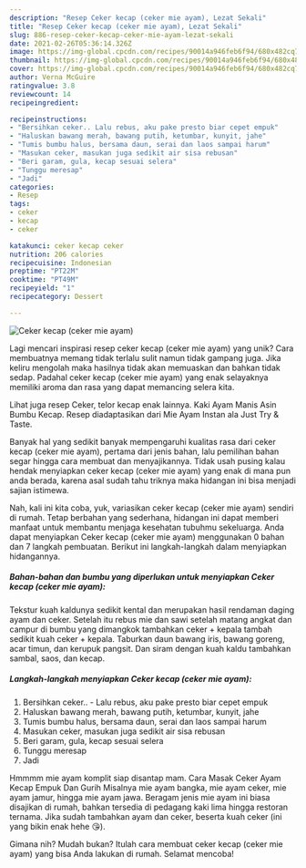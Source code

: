 ```yaml
---
description: "Resep Ceker kecap (ceker mie ayam), Lezat Sekali"
title: "Resep Ceker kecap (ceker mie ayam), Lezat Sekali"
slug: 886-resep-ceker-kecap-ceker-mie-ayam-lezat-sekali
date: 2021-02-26T05:36:14.326Z
image: https://img-global.cpcdn.com/recipes/90014a946feb6f94/680x482cq70/ceker-kecap-ceker-mie-ayam-foto-resep-utama.jpg
thumbnail: https://img-global.cpcdn.com/recipes/90014a946feb6f94/680x482cq70/ceker-kecap-ceker-mie-ayam-foto-resep-utama.jpg
cover: https://img-global.cpcdn.com/recipes/90014a946feb6f94/680x482cq70/ceker-kecap-ceker-mie-ayam-foto-resep-utama.jpg
author: Verna McGuire
ratingvalue: 3.8
reviewcount: 14
recipeingredient:

recipeinstructions:
- "Bersihkan ceker.. Lalu rebus, aku pake presto biar cepet empuk"
- "Haluskan bawang merah, bawang putih, ketumbar, kunyit, jahe"
- "Tumis bumbu halus, bersama daun, serai dan laos sampai harum"
- "Masukan ceker, masukan juga sedikit air sisa rebusan"
- "Beri garam, gula, kecap sesuai selera"
- "Tunggu meresap"
- "Jadi"
categories:
- Resep
tags:
- ceker
- kecap
- ceker

katakunci: ceker kecap ceker 
nutrition: 206 calories
recipecuisine: Indonesian
preptime: "PT22M"
cooktime: "PT49M"
recipeyield: "1"
recipecategory: Dessert

---
```



![Ceker kecap (ceker mie ayam)](https://img-global.cpcdn.com/recipes/90014a946feb6f94/680x482cq70/ceker-kecap-ceker-mie-ayam-foto-resep-utama.jpg)

Lagi mencari inspirasi resep ceker kecap (ceker mie ayam) yang unik? Cara membuatnya memang tidak terlalu sulit namun tidak gampang juga. Jika keliru mengolah maka hasilnya tidak akan memuaskan dan bahkan tidak sedap. Padahal ceker kecap (ceker mie ayam) yang enak selayaknya memiliki aroma dan rasa yang dapat memancing selera kita.

Lihat juga resep Ceker, telor kecap enak lainnya. Kaki Ayam Manis Asin Bumbu Kecap. Resep diadaptasikan dari Mie Ayam Instan ala Just Try &amp; Taste.

Banyak hal yang sedikit banyak mempengaruhi kualitas rasa dari ceker kecap (ceker mie ayam), pertama dari jenis bahan, lalu pemilihan bahan segar hingga cara membuat dan menyajikannya. Tidak usah pusing kalau hendak menyiapkan ceker kecap (ceker mie ayam) yang enak di mana pun anda berada, karena asal sudah tahu triknya maka hidangan ini bisa menjadi sajian istimewa.


Nah, kali ini kita coba, yuk, variasikan ceker kecap (ceker mie ayam) sendiri di rumah. Tetap berbahan yang sederhana, hidangan ini dapat memberi manfaat untuk membantu menjaga kesehatan tubuhmu sekeluarga. Anda dapat menyiapkan Ceker kecap (ceker mie ayam) menggunakan 0 bahan dan 7 langkah pembuatan. Berikut ini langkah-langkah dalam menyiapkan hidangannya.

<!--inarticleads1-->

##### Bahan-bahan dan bumbu yang diperlukan untuk menyiapkan Ceker kecap (ceker mie ayam):



Tekstur kuah kaldunya sedikit kental dan merupakan hasil rendaman daging ayam dan ceker. Setelah itu rebus mie dan sawi setelah matang angkat dan campur di bumbu yang dimangkok tambahkan ceker + kepala tambah sedikit kuah ceker + kepala. Taburkan daun bawang iris, bawang goreng, acar timun, dan kerupuk pangsit. Dan siram dengan kuah kaldu tambahkan sambal, saos, dan kecap. 

<!--inarticleads2-->

##### Langkah-langkah menyiapkan Ceker kecap (ceker mie ayam):

1. Bersihkan ceker.. - Lalu rebus, aku pake presto biar cepet empuk
1. Haluskan bawang merah, bawang putih, ketumbar, kunyit, jahe
1. Tumis bumbu halus, bersama daun, serai dan laos sampai harum
1. Masukan ceker, masukan juga sedikit air sisa rebusan
1. Beri garam, gula, kecap sesuai selera
1. Tunggu meresap
1. Jadi


Hmmmm mie ayam komplit siap disantap mam. Cara Masak Ceker Ayam Kecap Empuk Dan Gurih Misalnya mie ayam bangka, mie ayam ceker, mie ayam jamur, hingga mie ayam jawa. Beragam jenis mie ayam ini biasa disajikan di rumah, bahkan tersedia di pedagang kaki lima hingga restoran ternama. Jika sudah tambahkan ayam dan ceker, beserta kuah ceker (ini yang bikin enak hehe 😘). 

Gimana nih? Mudah bukan? Itulah cara membuat ceker kecap (ceker mie ayam) yang bisa Anda lakukan di rumah. Selamat mencoba!
